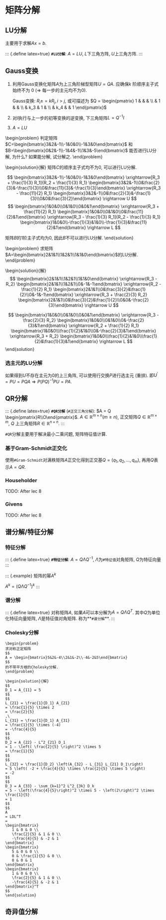 # 矩阵分解

## LU分解

<!-- Lec 10 -->

主要用于求解$Ax = b$.

::: {.define latex=true}
**`#LU分解`**: $A = LU$, $L$下三角方阵, $U$上三角方阵.
:::

## Gauss变换

1. 利用Gauss变换化矩阵$A$为上三角阶梯型矩阵$U = QA$.
   应确保$k$ 阶顺序主子式始终不为 $0$ ($\Rightarrow$ 每一步的主元均不为$0$).

   Gauss变换: $R_i \pm = k R_j, i > j$,
   或可描述为
   $Q = \begin{pmatrix}
   1 & & & \\
   & 1 & & \\
   & k_3 & 1 & \\
   & k_4 & & 1
   \end{pmatrix}$

2. 对$I$执行与上一步的初等变换的逆变换, 下三角矩阵$L = Q^{-1} I$
3. $A = LU$

\begin{problem}
判定矩阵$C=\begin{bmatrix}3&2&-1\\-1&0&0\\-1&3&0\end{bmatrix}$
和 $B=\begin{bmatrix}0&2&-1\\-1&4&-1\\1&3&-5\end{bmatrix}$
能否进行LU分解, 为什么?
如果能分解, 试分解之.
\end{problem}

\begin{solution}{解}
矩阵$C$的顺序主子式均不为0, 可以进行LU分解.

$$
\begin{bmatrix}3&2&-1\\-1&0&0\\-1&3&0\end{bmatrix}
\xrightarrow[R_3 + \frac{1}{3} R_1]{R_2 + \frac{1}{3} R_1}
\begin{bmatrix}3&2&-1\\0&\frac{2}{3}&-\frac{1}{3}\\0&\frac{11}{3}&-\frac{1}{3}\end{bmatrix}
\xrightarrow{R_3 - \frac{11}{2} R_1}
\begin{bmatrix}3&2&-1\\0&\frac{2}{3}&-\frac{1}{3}\\0&0&\frac{3}{2}\end{bmatrix}
\rightarrow U
$$
$$
\begin{bmatrix}1&0&0\\0&1&0\\0&0&1\end{bmatrix}
\xrightarrow{R_3 + \frac{11}{2} R_1}
\begin{bmatrix}1&0&0\\0&1&0\\0&\frac{11}{2}&1\end{bmatrix}
\xrightarrow[R_3 - \frac{1}{3} R_1]{R_2 - \frac{1}{3} R_1}
\begin{bmatrix}1&0&0\\-\frac{1}{3}&1&0\\-\frac{1}{3}&\frac{11}{2}&1\end{bmatrix}
\rightarrow L
$$

矩阵$B$的1阶主子式均为0, 因此$B$不可以进行LU分解.
\end{solution}

\begin{problem}
求矩阵$A=\begin{bmatrix}2&1&1\\1&2&1\\1&1&0\end{bmatrix}$的LU分解.
\end{problem}

\begin{solution}{解}
$$
\begin{bmatrix}2&1&1\\1&2&1\\1&1&0\end{bmatrix}
\xrightarrow{R_3 - R_2}
\begin{bmatrix}2&1&1\\1&2&1\\0&-1&-1\end{bmatrix}
\xrightarrow{R_2 - \frac{1}{2} R_1}
\begin{bmatrix}2&1&1\\0&\frac{3}{2}&\frac{1}{2}\\0&-1&-1\end{bmatrix}
\xrightarrow{R_3 + \frac{2}{3} R_2}
\begin{bmatrix}2&1&1\\0&\frac{3}{2}&\frac{1}{2}\\0&0&-\frac{2}{3}\end{bmatrix}
\rightarrow
U
$$

$$
\begin{bmatrix}1&0&0\\0&1&0\\0&0&1\end{bmatrix}
\xrightarrow{R_3 - \frac{2}{3} R_2}
\begin{bmatrix}1&0&0\\0&1&0\\0&-\frac{2}{3}&1\end{bmatrix}
\xrightarrow{R_2 + \frac{1}{2} R_1}
\begin{bmatrix}1&0&0\\\frac{1}{2}&1&0\\0&-\frac{2}{3}&1\end{bmatrix}
\xrightarrow{R_3 + R_2}
\begin{bmatrix}1&0&0\\\frac{1}{2}&1&0\\\frac{1}{2}&\frac{1}{3}&1\end{bmatrix}
\rightarrow
L
$$
\end{solution}

### 选主元的LU分解

如果得到$U$不存在主元为$0$的上三角阵, 可以使用行交换$P$进行选主元 (重排).
即$U^{\prime} = PU = PQA \Rightarrow P (PQ)^{-1} PU = PA$.

## QR分解

<!-- Lec 11 -->

::: {.define latex=true}
**`#QR分解`** (`#正交三角分解`): $A = Q \begin{pmatrix}R\\O\end{pmatrix}$.
$A \in \mathbb{R}^{m \times n} (m \ge n)$,
$\text{正交矩阵}Q \in \mathbb{R}^{m \times m}$, $Q$
$\text{上三角矩阵}R \in \mathbb{R}^{n \times n}$.
:::

`#QR`分解主要用于解决最小二乘问题, 矩阵特征值计算.

### 基于Gram-Schmidt正交化

使用`#Gram-Schmidt`对满秩矩阵$A$正交化得到正交基$Q = (q_1, q_2, \ldots, q_m)$,
再用$Q$表示$A = QR$.

### Householder

TODO: After lec 8

### Givens

TODO: After lec 8

## 谱分解/特征分解

<!-- Lec 12 -->

### 特征分解

::: {.define latex=true}
**`#特征分解`**: $A = Q \Lambda Q^{-1}$,
$\Lambda$为`#特征值`对角矩阵, $Q$为特征向量
:::

::: {.example}
矩阵的幂$A^k$

$A^k = (Q \Lambda Q^{-1})^k$
:::

### 谱分解

::: {.define latex=true}
对称矩阵$A$, 如果$A$可以本分解为$A = Q \Lambda Q^T$.
其中$Q$为单位化特征向量矩阵,
$\Lambda$是特征值对角矩阵.
称为**`#谱分解`**.
:::

### Cholesky分解

``` {=latex}
\begin{problem}
求对称正定矩阵
$$
A = \begin{bmatrix}5&2&-4\\2&1&-2\\-4&-2&5\end{bmatrix}
$$
的不带平方根的Cholesky分解.
\end{problem}

\begin{solution}{解}
$$
D_1 = A_{11} = 5
$$
$$
L_{21} = \frac{1}{D_1} A_{21}
= \frac{1}{5} \times 2
= \frac{2}{5}
,\ 
L_{31} = \frac{1}{D_1} A_{31}
= \frac{1}{5} \times (-4)
= -\frac{4}{5}
$$
$$
D_2 = A_{22} - L^2_{21} D_1
= 1 - \left( \frac{2}{5} \right)^2 \times 5
= \frac{1}{5}
$$
$$
L_{32} = \frac{1}{D_2} \left(A_{32} - L_{31} L_{21} D_1\right)
= 5 \left( -2 + \frac{4}{5} \times \frac{2}{5} \times 5 \right)
= -2
$$
$$
D_3 = A_{33} - \sum_{k=1}^2 L^2_{3k} D_k
= 5 - \left(\frac{4}{5}\right)^2 \times 5 - \left(2\right)^2 \times \frac{1}{5}
= 1
$$
$$
A
= LDL^T
=
\begin{bmatrix}
   1 & 0 & 0 \\
   \frac{2}{5} & 1 & 0 \\
   -\frac{4}{5} & -2 & 1
\end{bmatrix}
\begin{bmatrix}
   5 & 0 & 0 \\
   0 & \frac{1}{5} & 0 \\
   0 & 0 & 1
\end{bmatrix}
\begin{bmatrix}
   1 & 0 & 0 \\
   \frac{2}{5} & 1 & 0 \\
   -\frac{4}{5} & -2 & 1
\end{bmatrix}^T
$$
\end{solution}
```

## 奇异值分解

<!-- Lec 13 -->
